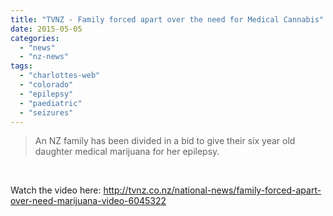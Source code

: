 ```yaml
---
title: "TVNZ - Family forced apart over the need for Medical Cannabis"
date: 2015-05-05
categories: 
  - "news"
  - "nz-news"
tags: 
  - "charlottes-web"
  - "colorado"
  - "epilepsy"
  - "paediatric"
  - "seizures"
---
```


> An NZ family has been divided in a bid to give their six year old daughter medical marijuana for her epilepsy.

 

Watch the video here: http://tvnz.co.nz/national-news/family-forced-apart-over-need-marijuana-video-6045322
